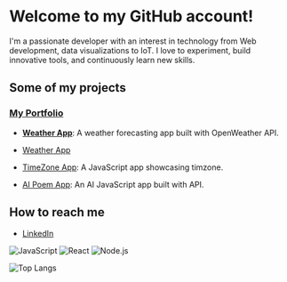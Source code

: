 # Welcome to my GitHub account!

I'm a passionate developer with an interest in technology from Web development, data visualizations to IoT. I love to experiment, build innovative tools, and continuously learn new skills.

## Some of my projects

### [My Portfolio](https://saras-portfolio.netlify.app/)

- **[Weather App](https://climasense.netlify.app/)**: A weather forecasting app built with OpenWeather API.

- <a href="https://climasense.netlify.app/" target="_blank">Weather App</a>
- <a href="https://timezonesclocks.netlify.app/" target="_blank">TimeZone App</a>: A JavaScript app showcasing timzone.
- <a href="https://ai-poems-generator.netlify.app/" target="_blank">AI Poem App</a>: An AI JavaScript app built with API.

## How to reach me

- [LinkedIn](https://it.linkedin.com/in/sjodinscolari)

![JavaScript](https://img.shields.io/badge/JavaScript-ES6%2B-yellow)
![React](https://img.shields.io/badge/React-%2320232a.svg?logo=react)
![Node.js](https://img.shields.io/badge/Node.js-43853D?logo=node.js)

![Top Langs](https://github-readme-stats.vercel.app/api/top-langs/?username=sarasjodin&layout=compact)
